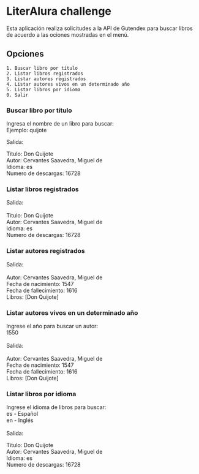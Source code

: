 # LiterAlura challenge
Esta aplicación realiza solicitudes a la API de Gutendex para buscar libros de acuerdo a las ociones mostradas en el menú.

## Opciones
    1. Buscar libro por título
    2. Listar libros registrados
    3. Listar autores registrados
    4. Listar autores vivos en un determinado año
    5. Listar libros por idioma
    0. Salir

###  Buscar libro por título
Ingresa el nombre de un libro para buscar: </br> 
Ejemplo: quijote <br>

Salida:<br>

Titulo: Don Quijote<br>
Autor: Cervantes Saavedra, Miguel de<br>
Idioma: es<br>
Numero de descargas: 16728<br>

###  Listar libros registrados
Salida:<br><br>
Titulo: Don Quijote<br>
Autor: Cervantes Saavedra, Miguel de<br>
Idioma: es<br>
Numero de descargas: 16728<br>

### Listar autores registrados
Salida:<br><br>
Autor: Cervantes Saavedra, Miguel de<br>
Fecha de nacimiento: 1547<br>
Fecha de fallecimiento: 1616<br>
Libros: [Don Quijote]<br>

### Listar autores vivos en un determinado año
Ingrese el año para buscar un autor: <br> 1550<br><br>
Salida:<br><br>
Autor: Cervantes Saavedra, Miguel de<br>
Fecha de nacimiento: 1547<br>
Fecha de fallecimiento: 1616<br>
Libros: [Don Quijote]<br>

### Listar libros por idioma
Ingrese el idioma de libros para buscar:<br>
es - Español<br>
en - Inglés<br><br>
Salida:<br>

Titulo: Don Quijote<br>
Autor: Cervantes Saavedra, Miguel de<br>
Idioma: es<br>
Numero de descargas: 16728<br>